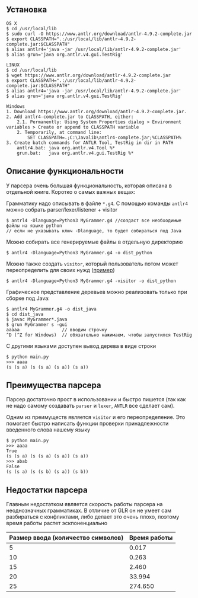 ## Установка
```
OS X
$ cd /usr/local/lib
$ sudo curl -O https://www.antlr.org/download/antlr-4.9.2-complete.jar
$ export CLASSPATH=".:/usr/local/lib/antlr-4.9.2-complete.jar:$CLASSPATH"
$ alias antlr4='java -jar /usr/local/lib/antlr-4.9.2-complete.jar'
$ alias grun='java org.antlr.v4.gui.TestRig'

LINUX
$ cd /usr/local/lib
$ wget https://www.antlr.org/download/antlr-4.9.2-complete.jar
$ export CLASSPATH=".:/usr/local/lib/antlr-4.9.2-complete.jar:$CLASSPATH"
$ alias antlr4='java -jar /usr/local/lib/antlr-4.9.2-complete.jar'
$ alias grun='java org.antlr.v4.gui.TestRig'

Windows
1. Download https://www.antlr.org/download/antlr-4.9.2-complete.jar.
2. Add antlr4-complete.jar to CLASSPATH, either:
    2.1. Permanently: Using System Properties dialog > Environment variables > Create or append to CLASSPATH variable
    2. Temporarily, at command line:
        SET CLASSPATH=.;C:\Javalib\antlr4-complete.jar;%CLASSPATH%
3. Create batch commands for ANTLR Tool, TestRig in dir in PATH
    antlr4.bat: java org.antlr.v4.Tool %*
    grun.bat:   java org.antlr.v4.gui.TestRig %*
```

## Описание функциональности
У парсера очень большая функциональность, которая описана в отдельной книге. Коротко о самых важных вещах:

Грамматику надо описывать в файле `*.g4`. C помощью команды `antlr4` можно собрать parser/lexer/listener + visitor
```
$ antrl4 -Dlanguage=Python3 MyGrammer.g4 //создаст все необходимые файлы на языке python
// если не указывать ключ -Dlanguage, то будет собираться под Java
```
Можно собирать все генерируемые файлы в отдельную директорию
```
$ antlr4 -Dlanguage=Python3 MyGrammer.g4 -o dist_python
```
Можно также создать `visitor`, который пользователь потом может переопределить для своих нужд ([пример](https://github.com/alexbuyan/fl-2021-hse-win/blob/proj/antlr4/main.py))
```
$ antlr4 -Dlanguage=Python3 MyGrammer.g4 -visitor -o dist_python
```

Графическое представление деревьев можно реализовать только при сборке под Java:
```
$ antlr4 MyGrammer.g4 -o dist_java
$ cd dist_java
$ javac MyGrammer*.java
$ grun MyGrammer s -gui
aaaaa                // вводим строчку
^D (^Z for Windows)  // обязательно нажимаем, чтобы запустился TestRig
```
С другими языками доступен вывод дерева в виде строки
```
$ python main.py
>>> aaaa
(s (s a) (s (s a) (s a)) (s a))
```

## Преимущества парсера
Парсер достаточно прост в использовании и быстро пишется (так как не надо самому создавать `parser` и `lexer`, `ANTLR` все сделает сам). 

Одним из преимуществ является `visitor` и его переопределение. Это помогает быстро написать функции проверки принадлежности введенного слова нашему языку
```
$ python main.py
>>> aaaa
True
(s (s a) (s (s a) (s a)) (s a))
>>> abab
False
(s (s a) (s (s b) (s a)) (s b))
```

## Недостатки парсера
Главным недостатком является скорость работы парсера на неоднозначных грамматиках. В отличие от GLR он не умеет сам разбираться с конфликтами, либо делает это очень плохо, поэтому время работы растет эскпоненциально

Размер ввода (количество символов)| Время работы
------------- | -------------
5 | 0.017
10 | 0.263
15 | 2.460
20 | 33.994
25 | 274.650
